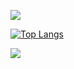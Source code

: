![](https://github-readme-stats.vercel.app/api?username=xiv3r&show_icons=true&theme=radical&show=reviews,discussions_started,discussions_answered,prs_merged,prs_merged_percentage)


[![Top Langs](https://github-readme-stats.vercel.app/api/top-langs/?username=xiv3r&theme=radical&layout=pie)](https://github.com/xiv3r/github-readme-stats)


![](https://github-readme-streak-stats.herokuapp.com/?user=xiv3r&theme=radical&hide_border=false)
